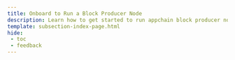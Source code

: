 ```yaml
---
title: Onboard to Run a Block Producer Node
description: Learn how to get started to run appchain block producer nodes (also known as sequencers or collators) using Docker or Systemd to participate in the protocol.
template: subsection-index-page.html
hide: 
 - toc
 - feedback
---
```

